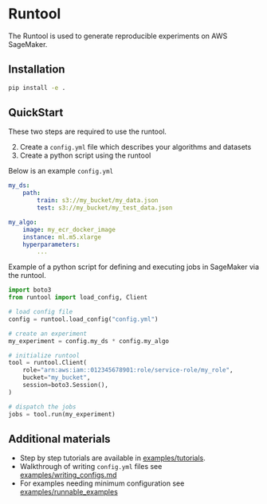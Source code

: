# Runtool
The Runtool is used to generate reproducible experiments on AWS SageMaker. 

## Installation
```bash
pip install -e .
```

## QuickStart

These two steps are required to use the runtool.

2. Create a `config.yml` file which describes your algorithms and datasets
3. Create a python script using the runtool

Below is an example `config.yml`

```yaml
my_ds:
    path:
        train: s3://my_bucket/my_data.json
        test: s3://my_bucket/my_test_data.json

my_algo:
    image: my_ecr_docker_image
    instance: ml.m5.xlarge
    hyperparameters:
        ...
```

Example of a python script for defining and executing jobs in SageMaker via the runtool.

```python
import boto3
from runtool import load_config, Client

# load config file
config = runtool.load_config("config.yml")

# create an experiment
my_experiment = config.my_ds * config.my_algo

# initialize runtool
tool = runtool.Client(
    role="arn:aws:iam::012345678901:role/service-role/my_role",
    bucket="my_bucket",
    session=boto3.Session(),
)

# dispatch the jobs
jobs = tool.run(my_experiment)
```

## Additional materials

* Step by step tutorials are available in [examples/tutorials](examples/tutorials). 
* Walkthrough of writing `config.yml` files see [examples/writing_configs.md](examples/writing_configs.md)
* For examples needing minimum configuration see [examples/runnable_examples](examples/runnable_examples)
